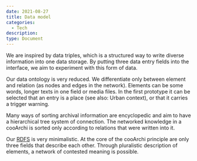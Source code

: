 ```yaml
---
date: 2021-08-27
title: Data model
categories:
  - Tech
description: 
type: Document
---
```

We are inspired by data triples, which is a structured way to write diverse information into one data storage. By putting three data entry fields into the interface, we aim to experiment with this form of data.

Our data ontology is very reduced. We differentiate only between element and relation (as nodes and edges in the network). Elements can be some words, longer texts in one field or media files. In the first prototype it can be selected that an entry is a place (see also: Urban context), or that it carries a trigger warning.

Many ways of sorting archival information are encyclopedic and aim to have a hierarchical tree system of connection. The networked knowledge in a cooArchi is sorted only according to relations that were written into it. 

Our [RDFS](https://en.wikipedia.org/wiki/RDF_Schema) is very minimalistic. At the core of the cooArchi principle are only three fields that describe each other. Through pluralistic description of elements, a network of contested meaning is possible.
